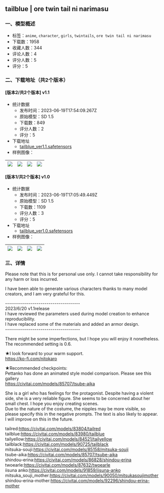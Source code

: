 ## tailblue | ore twin tail ni narimasu
### 一、模型概述

- 标签：`anime`, `character`, `girls`, `twintails`, `ore twin tail ni narimasu`
- 下载数：1958
- 收藏人数：344
- 评论人数：4
- 评分人数：5
- 评分：5

### 二、下载地址（共2个版本）

#### [版本2/共2个版本] v1.1

- 统计数据
  - 发布时间：2023-06-19T17:54:09.267Z
  - 原始模型：SD 1.5
  - 下载数：849
  - 评分人数：2
  - 评分：5
- 下载地址
  - [tailblue_ver1.1.safetensors](https://civitai.com/api/download/models/99624)
- 样例图像：

| <img src="https://image.civitai.com/xG1nkqKTMzGDvpLrqFT7WA/f5c68497-99fd-4bdb-8e05-1f3c34d37235/width=450/1209529.jpeg" /> | <img src="https://image.civitai.com/xG1nkqKTMzGDvpLrqFT7WA/fd60d1f4-892d-40bf-b4a5-4265eadf7af1/width=450/1209501.jpeg" /> | <img src="https://image.civitai.com/xG1nkqKTMzGDvpLrqFT7WA/a16bd6bb-0251-4ddc-bc46-245e43e23f47/width=450/1217386.jpeg" /> | <img src="https://image.civitai.com/xG1nkqKTMzGDvpLrqFT7WA/6213097c-2664-42a4-8f71-0f43ef4c47a0/width=450/1209263.jpeg" /> |
| ---- | ---- | ---- | ---- |

#### [版本1/共2个版本] v1.0

- 统计数据
  - 发布时间：2023-06-19T17:05:49.449Z
  - 原始模型：SD 1.5
  - 下载数：1109
  - 评分人数：3
  - 评分：5
- 下载地址
  - [tailblue_ver1.0.safetensors](https://civitai.com/api/download/models/89248)
- 样例图像：

| <img src="https://image.civitai.com/xG1nkqKTMzGDvpLrqFT7WA/49a662a2-396c-4106-aabd-67e140c868d8/width=450/1030575.jpeg" /> | <img src="https://image.civitai.com/xG1nkqKTMzGDvpLrqFT7WA/6254ee3c-dd15-482d-91da-0addaa5481df/width=450/1030596.jpeg" /> | <img src="https://image.civitai.com/xG1nkqKTMzGDvpLrqFT7WA/3ef77683-911b-4925-a0e8-b1d8ff4b1c88/width=450/1030590.jpeg" /> | <img src="https://image.civitai.com/xG1nkqKTMzGDvpLrqFT7WA/44da31b9-0405-41a8-bda0-4288e2cff183/width=450/1030599.jpeg" /> |
| ---- | ---- | ---- | ---- |


### 三、详情
<p>Please note that this is for personal use only. I cannot take responsibility for any harm or loss incurred.</p><p>I have been able to generate various characters thanks to many model creators, and I am very grateful for this.</p><p>--------------------------------------<br />2023/6/20 v1.1release<br />I have reviewed the parameters used during model creation to enhance reproducibility.<br />I have replaced some of the materials and added an armor design.<br />--------------------------------------</p><p>There might be some imperfections, but I hope you will enjoy it nonetheless. The recommended setting is 0.6.</p><p>★I look forward to your warm support.<br /><a target="_blank" rel="ugc" href="https://ko-fi.com/nitokaro">https://ko-fi.com/nitokaro</a></p><p>★Recommended checkpoints:<br />Pettanko has done an animated style model comparison. Please see this gallery<br /><a target="_blank" rel="ugc" href="https://civitai.com/models/85707/tsube-aika">https://civitai.com/models/85707/tsube-aika</a></p><p>She is a girl who has feelings for the protagonist. Despite having a violent side, she is a very reliable figure. She seems to be concerned about her small chest. I hope you enjoy creating scenes.<br />Due to the nature of the costume, the nipples may be more visible, so please specify this in the negative prompts. The text is also likely to appear. I will improve on this in the future.</p><p>tailred:<a target="_blank" rel="ugc" href="https://civitai.com/models/83804/tailred">https://civitai.com/models/83804/tailred</a><br />tailblue:<a target="_blank" rel="ugc" href="https://civitai.com/models/83980/tailblue">https://civitai.com/models/83980/tailblue</a><br />tailyellow:<a target="_blank" rel="ugc" href="https://civitai.com/models/84521/tailyellow">https://civitai.com/models/84521/tailyellow</a><br />tailblack:<a target="_blank" rel="ugc" href="https://civitai.com/models/90725/tailblack-or-ore-twin-tail-ni-narimasu">https://civitai.com/models/90725/tailblack</a><br />mitsuka-souji:<a target="_blank" rel="ugc" href="https://civitai.com/models/85158/mitsuka-souji">https://civitai.com/models/85158/mitsuka-souji</a><br />tsube-aika:<a target="_blank" rel="ugc" href="https://civitai.com/models/85707/tsube-aika">https://civitai.com/models/85707/tsube-aika</a><br />shindou-erina:<a target="_blank" rel="ugc" href="https://civitai.com/models/86828/shindou-erina">https://civitai.com/models/86828/shindou-erina</a><br />twoearle:<a target="_blank" rel="ugc" href="https://civitai.com/models/87632/twoearle">https://civitai.com/models/87632/twoearle</a><br />iisuna anko:<a target="_blank" rel="ugc" href="https://civitai.com/models/91859/iisuna-anko-or-ore-twin-tail-ni-narimasu">https://civitai.com/models/91859/iisuna-anko</a><br />mitsuka_souji_mother:<a target="_blank" rel="ugc" href="https://civitai.com/models/90050/mitsukasoujimother">https://civitai.com/models/90050/mitsukasoujimother</a><br />shindou-erina-mother:<a target="_blank" rel="ugc" href="https://civitai.com/models/92296/shindou-erina-mother-or-ore-twin-tail-ni-narimasu">https://civitai.com/models/92296/shindou-erina-mother</a></p>